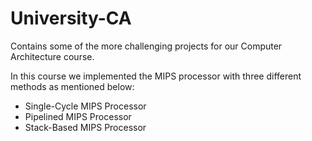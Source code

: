 # University-CA
Contains some of the more challenging projects for our Computer Architecture course.

In this course we implemented the MIPS processor with three different methods as mentioned below:
* Single-Cycle MIPS Processor
* Pipelined MIPS Processor
* Stack-Based MIPS Processor 
